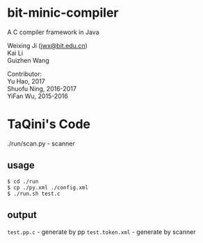 # bit-minic-compiler
A C compiler framework in Java

Weixing Ji (jwx@bit.edu.cn) <br> 
Kai Li<br> 
Guizhen Wang<br> 

Contributor:<br> 
Yu Hao, 2017<br>
Shuofu Ning, 2016-2017<br>
YiFan Wu, 2015-2016

# TaQini's Code
./run/scan.py - scanner
## usage 
```
$ cd ./run
$ cp ./py.xml ./config.xml 
$ ./run.sh test.c
```
## output
`test.pp.c` - generate by pp
`test.token.xml` - generate by scanner


